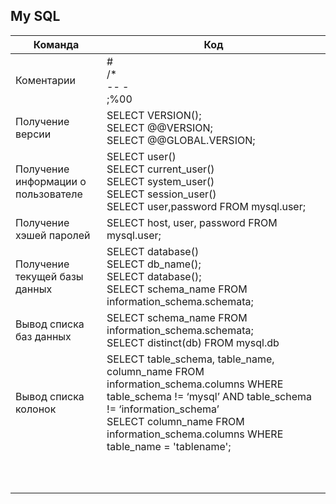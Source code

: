 ## My SQL    
|Команда|Код|
|----------------|-------------------------------|
|Коментарии  | #<br>/*<br>-- -<br>;%00|   
|Получение версии | SELECT VERSION();<br>SELECT @@VERSION;<br>SELECT @@GLOBAL.VERSION;|   
|Получение информации о пользователе | SELECT user()<br>SELECT current_user()<br>SELECT system_user()<br>SELECT session_user()<br>SELECT user,password FROM mysql.user;|   
|Получение хэшей паролей |SELECT host, user, password FROM mysql.user;|   
|Получение текущей базы данных | SELECT database()<br>SELECT db_name();<br>SELECT database();<br>SELECT schema_name FROM<br>information_schema.schemata;|   
|Вывод списка баз данных  |SELECT schema_name FROM information_schema.schemata;<br>SELECT distinct(db) FROM mysql.db |   
|Вывод списка колонок  |SELECT table_schema, table_name, column_name FROM information_schema.columns WHERE table_schema != ‘mysql’ AND table_schema != ‘information_schema’<br>SELECT column_name FROM information_schema.columns WHERE table_name = 'tablename'; |   
| | |
| | |
| | |
| | |
| | |
| | |
| | |
| | |
| | |
| | |

<br>
